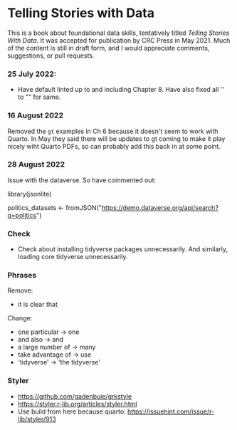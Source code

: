 # Telling Stories with Data

This is a book about foundational data skills, tentatively titled *Telling Stories With Data*. It was accepted for publication by CRC Press in May 2021. Much of the content is still in draft form, and I would appreciate comments, suggestions, or pull requests.


### 25 July 2022: 

- Have default linted up to and including Chapter 8. Have also fixed all '' to "" for same.

### 16 August 2022

Removed the `gt` examples in Ch 6 because it doesn't seem to work with Quarto. In May they said there will be updates to gt coming to make it play nicely wiht Quarto PDFs, so can probably add this back in at some point. 

### 28 August 2022

Issue with the dataverse. So have commented out:

library(jsonlite)

politics_datasets <-
  fromJSON("https://demo.dataverse.org/api/search?q=politics")
  
  

### Check

- Check about installing tidyverse packages unnecessarily. And similarly, loading core tidyverse unnecessarily.


### Phrases

Remove:

- it is clear that

Change:

- one particular -> one
- and also -> and
- a large number of -> many
- take advantage of -> use
- 'tidyverse' -> 'the tidyverse'


### Styler

- https://github.com/gadenbuie/grkstyle
- https://styler.r-lib.org/articles/styler.html
- Use build from here because quarto: https://issuehint.com/issue/r-lib/styler/913

